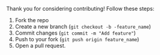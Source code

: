 Thank you for considering contributing! Follow these steps: 

1. Fork the repo
2. Create a new branch (`git checkout -b -feature_name`)
3. Commit changes (`git commit -m "Add feature"`)
4. Push to your fork (`git push origin feature_name`)
5. Open a pull request.

